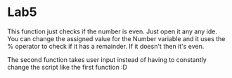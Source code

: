 # Lab5
This function just checks if the number is even.
Just open it any any ide.
You can change the assigned value for the Number variable and it uses the % operator to check if it has a remainder. If it doesn't then it's even.

The second function takes user input instead of having to constantly change the script like the first function
:D
